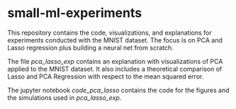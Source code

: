 # small-ml-experiments
This repository contains the code, visualizations, and explanations for experiments conducted with the MNIST dataset. The focus is on PCA and Lasso regression plus building a neural net from scratch.

The file *pca_lasso_exp* contains an explanation with visualizations of PCA applied to the MNIST dataset. It also includes a theoretical comparison of Lasso and PCA Regression with respect to the mean squared error. 

The jupyter notebook *code_pca_lasso* contains the code for the figures and the simulations used in *pca_lasso_exp*.
